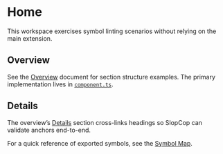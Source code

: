 # Home

This workspace exercises symbol linting scenarios without relying on the main extension.

## Overview

See the [Overview](overview.md#overview) document for section structure examples. The primary implementation lives in [`component.ts`](../src/component.ts).

## Details

The overview’s [Details](overview.md#details) section cross-links headings so SlopCop can validate anchors end-to-end.

For a quick reference of exported symbols, see the [Symbol Map](symbol-map.md).
